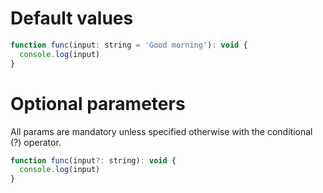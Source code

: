 # Default values

```js
function func(input: string = 'Good morning'): void {
  console.log(input)
}
```

# Optional parameters

All params are mandatory unless specified otherwise with the conditional (?) operator.

```js
function func(input?: string): void {
  console.log(input)
}
```